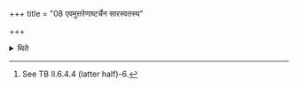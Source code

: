 +++
title = "08 एवमुत्तरेणाष्टर्चेन सारस्वतस्य"

+++

<details><summary>थिते</summary>

8. In the same manner (he performs the ritual in connection with the gravy) of the animal for Sarasvtī with the subsequent group of eight verses.[^1]  

[^1]: See TB II.6.4.4 (latter half)-6.  
</details>
